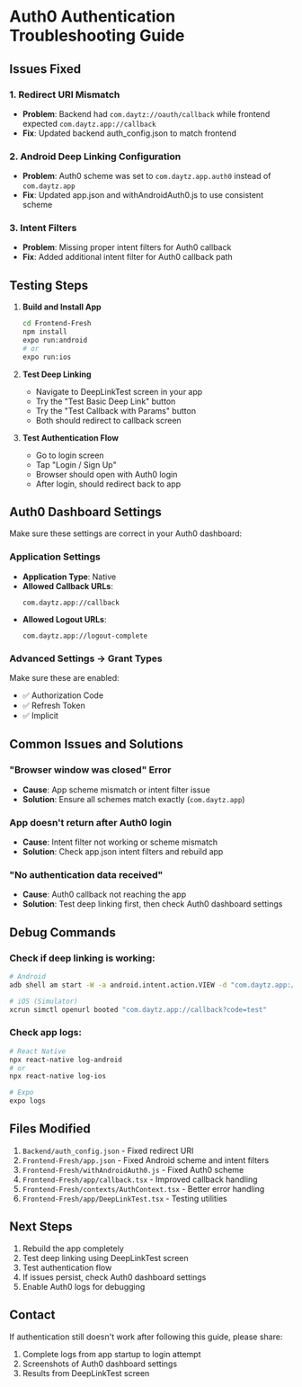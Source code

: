 # Auth0 Authentication Troubleshooting Guide

## Issues Fixed

### 1. Redirect URI Mismatch
- **Problem**: Backend had `com.daytz://oauth/callback` while frontend expected `com.daytz.app://callback`
- **Fix**: Updated backend auth_config.json to match frontend

### 2. Android Deep Linking Configuration
- **Problem**: Auth0 scheme was set to `com.daytz.app.auth0` instead of `com.daytz.app`
- **Fix**: Updated app.json and withAndroidAuth0.js to use consistent scheme

### 3. Intent Filters
- **Problem**: Missing proper intent filters for Auth0 callback
- **Fix**: Added additional intent filter for Auth0 callback path

## Testing Steps

1. **Build and Install App**
   ```bash
   cd Frontend-Fresh
   npm install
   expo run:android
   # or
   expo run:ios
   ```

2. **Test Deep Linking**
   - Navigate to DeepLinkTest screen in your app
   - Try the "Test Basic Deep Link" button
   - Try the "Test Callback with Params" button
   - Both should redirect to callback screen

3. **Test Authentication Flow**
   - Go to login screen
   - Tap "Login / Sign Up"
   - Browser should open with Auth0 login
   - After login, should redirect back to app

## Auth0 Dashboard Settings

Make sure these settings are correct in your Auth0 dashboard:

### Application Settings
- **Application Type**: Native
- **Allowed Callback URLs**: 
  ```
  com.daytz.app://callback
  ```
- **Allowed Logout URLs**:
  ```
  com.daytz.app://logout-complete
  ```

### Advanced Settings → Grant Types
Make sure these are enabled:
- ✅ Authorization Code
- ✅ Refresh Token
- ✅ Implicit

## Common Issues and Solutions

### "Browser window was closed" Error
- **Cause**: App scheme mismatch or intent filter issue
- **Solution**: Ensure all schemes match exactly (`com.daytz.app`)

### App doesn't return after Auth0 login
- **Cause**: Intent filter not working or scheme mismatch
- **Solution**: Check app.json intent filters and rebuild app

### "No authentication data received"
- **Cause**: Auth0 callback not reaching the app
- **Solution**: Test deep linking first, then check Auth0 dashboard settings

## Debug Commands

### Check if deep linking is working:
```bash
# Android
adb shell am start -W -a android.intent.action.VIEW -d "com.daytz.app://callback?code=test" com.daytz.app

# iOS (Simulator)
xcrun simctl openurl booted "com.daytz.app://callback?code=test"
```

### Check app logs:
```bash
# React Native
npx react-native log-android
# or
npx react-native log-ios

# Expo
expo logs
```

## Files Modified

1. `Backend/auth_config.json` - Fixed redirect URI
2. `Frontend-Fresh/app.json` - Fixed Android scheme and intent filters
3. `Frontend-Fresh/withAndroidAuth0.js` - Fixed Auth0 scheme
4. `Frontend-Fresh/app/callback.tsx` - Improved callback handling
5. `Frontend-Fresh/contexts/AuthContext.tsx` - Better error handling
6. `Frontend-Fresh/app/DeepLinkTest.tsx` - Testing utilities

## Next Steps

1. Rebuild the app completely
2. Test deep linking using DeepLinkTest screen
3. Test authentication flow
4. If issues persist, check Auth0 dashboard settings
5. Enable Auth0 logs for debugging

## Contact

If authentication still doesn't work after following this guide, please share:
1. Complete logs from app startup to login attempt
2. Screenshots of Auth0 dashboard settings
3. Results from DeepLinkTest screen 